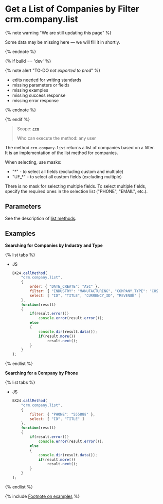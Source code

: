 # Get a List of Companies by Filter crm.company.list

{% note warning "We are still updating this page" %}

Some data may be missing here — we will fill it in shortly.

{% endnote %}

{% if build == 'dev' %}

{% note alert "TO-DO _not exported to prod_" %}

- edits needed for writing standards
- missing parameters or fields
- missing examples
- missing success response
- missing error response

{% endnote %}

{% endif %}

> Scope: [`crm`](../../scopes/permissions.md)
>
> Who can execute the method: any user

The method `crm.company.list` returns a list of companies based on a filter. It is an implementation of the list method for companies.

When selecting, use masks:
- "*" - to select all fields (excluding custom and multiple)
- "UF_*" - to select all custom fields (excluding multiple)

There is no mask for selecting multiple fields. To select multiple fields, specify the required ones in the selection list ("PHONE", "EMAIL", etc.).

## Parameters

See the description of [list methods](../../how-to-call-rest-api/list-methods-pecularities.md).

## Examples

**Searching for Companies by Industry and Type**

{% list tabs %}

- JS

    ```js
    BX24.callMethod(
        "crm.company.list",
        {
            order: { "DATE_CREATE": "ASC" },
            filter: { "INDUSTRY": "MANUFACTURING", "COMPANY_TYPE": "CUSTOMER" },
            select: [ "ID", "TITLE", "CURRENCY_ID", "REVENUE" ]
        },
        function(result)
        {
            if(result.error())
                console.error(result.error());
            else
            {
                console.dir(result.data());
                if(result.more())
                    result.next();
            }
        }
    );
    ```

{% endlist %}

**Searching for a Company by Phone**

{% list tabs %}

- JS

    ```js
    BX24.callMethod(
        "crm.company.list",
        {
            filter: { "PHONE": "555888" },
            select: [ "ID", "TITLE" ]
        },
        function(result)
        {
            if(result.error())
                console.error(result.error());
            else
            {
                console.dir(result.data());
                if(result.more())
                    result.next();
            }
        }
    );
    ```

{% endlist %}

{% include [Footnote on examples](../../../_includes/examples.md) %}